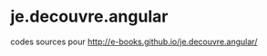 je.decouvre.angular
===================

codes sources pour http://e-books.github.io/je.decouvre.angular/
